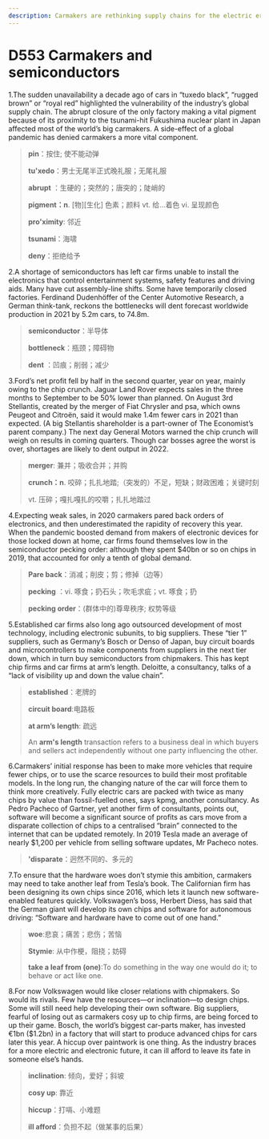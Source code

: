 ```yaml
---
description: Carmakers are rethinking supply chains for the electric era
---
```


# D553 Carmakers and semiconductors
1.The sudden unavailability a decade ago of cars in “tuxedo black”, “rugged brown” or “royal red” highlighted the vulnerability of the industry’s global supply chain. The abrupt closure of the only factory making a vital pigment because of its proximity to the tsunami-hit Fukushima nuclear plant in Japan affected most of the world’s big carmakers. A side-effect of a global pandemic has denied carmakers a more vital component.

> **pin**：按住; 使不能动弹
>
> **tu'xedo**：男士无尾半正式晚礼服；无尾礼服
>
> **abrupt** ：生硬的；突然的；唐突的；陡峭的
>
> **pigment：n**. [物][生化] 色素；颜料 vt. 给…着色 vi. 呈现颜色
>
> **pro'ximity**: 邻近
>
> **tsunami**：海啸
>
> **deny**：拒绝给予
>

2.A shortage of semiconductors has left car firms unable to install the electronics that control entertainment systems, safety features and driving aids. Many have cut assembly-line shifts. Some have temporarily closed factories. Ferdinand Dudenhöffer of the Center Automotive Research, a German think-tank, reckons the bottlenecks will dent forecast worldwide production in 2021 by 5.2m cars, to 74.8m.

> **semiconductor**：半导体
>
> **bottleneck**：瓶颈；障碍物
>
> **dent** ：凹痕；削弱；减少
>

3.Ford’s net profit fell by half in the second quarter, year on year, mainly owing to the chip crunch. Jaguar Land Rover expects sales in the three months to September to be 50% lower than planned. On August 3rd Stellantis, created by the merger of Fiat Chrysler and psa, which owns Peugeot and Citroën, said it would make 1.4m fewer cars in 2021 than expected. (A big Stellantis shareholder is a part-owner of The Economist’s parent company.) The next day General Motors warned the chip crunch will weigh on results in coming quarters. Though car bosses agree the worst is over, shortages are likely to dent output in 2022.

> **merger**: 兼并；吸收合并；并购
>
> **crunch：n**. 咬碎；扎扎地踏;（突发的）不足，短缺；财政困难；关键时刻
>
> vt. 压碎；嘎扎嘎扎的咬嚼；扎扎地踏过
>

4.Expecting weak sales, in 2020 carmakers pared back orders of electronics, and then underestimated the rapidity of recovery this year. When the pandemic boosted demand from makers of electronic devices for those locked down at home, car firms found themselves low in the semiconductor pecking order: although they spent $40bn or so on chips in 2019, that accounted for only a tenth of global demand.

> **Pare back**：消减；削皮；剪；修掉（边等）
>
> **pecking** ：vi. 啄食；扔石头；吹毛求疵；vt. 啄食；扔
>
> **pecking order**：(群体中的)尊卑秩序; 权势等级
>

5.Established car firms also long ago outsourced development of most technology, including electronic subunits, to big suppliers. These “tier 1” suppliers, such as Germany’s Bosch or Denso of Japan, buy circuit boards and microcontrollers to make components from suppliers in the next tier down, which in turn buy semiconductors from chipmakers. This has kept chip firms and car firms at arm’s length. Deloitte, a consultancy, talks of a “lack of visibility up and down the value chain”.

> **established**：老牌的
>
> **circuit board**:电路板
>
> **at arm’s length**: 疏远
>
> An **arm's length** transaction refers to a business deal in which buyers and sellers act independently without one party influencing the other.
>

6.Carmakers’ initial response has been to make more vehicles that require fewer chips, or to use the scarce resources to build their most profitable models. In the long run, the changing nature of the car will force them to think more creatively. Fully electric cars are packed with twice as many chips by value than fossil-fuelled ones, says kpmg, another consultancy. As Pedro Pacheco of Gartner, yet another firm of consultants, points out, software will become a significant source of profits as cars move from a disparate collection of chips to a centralised “brain” connected to the internet that can be updated remotely. In 2019 Tesla made an average of nearly $1,200 per vehicle from selling software updates, Mr Pacheco notes.

> **'disparate**：迥然不同的、多元的
>

7.To ensure that the hardware woes don’t stymie this ambition, carmakers may need to take another leaf from Tesla’s book. The Californian firm has been designing its own chips since 2016, which lets it launch new software-enabled features quickly. Volkswagen’s boss, Herbert Diess, has said that the German giant will develop its own chips and software for autonomous driving: “Software and hardware have to come out of one hand.”

> **woe**:悲哀；痛苦；悲伤；苦恼
>
> **Stymie**: 从中作梗，阻挠；妨碍
>
> **take a leaf from (one)**:To do something in the way one would do it; to behave or act like one.
>

8.For now Volkswagen would like closer relations with chipmakers. So would its rivals. Few have the resources—or inclination—to design chips. Some will still need help developing their own software. Big suppliers, fearful of losing out as carmakers cosy up to chip firms, are being forced to up their game. Bosch, the world’s biggest car-parts maker, has invested €1bn ($1.2bn) in a factory that will start to produce advanced chips for cars later this year. A hiccup over paintwork is one thing. As the industry braces for a more electric and electronic future, it can ill afford to leave its fate in someone else’s hands.

> **inclination**: 倾向，爱好；斜坡
>
> **cosy up**: 靠近
>
> **hiccup**：打嗝、小难题
>
> **ill afford**：负担不起（做某事的后果）
>


